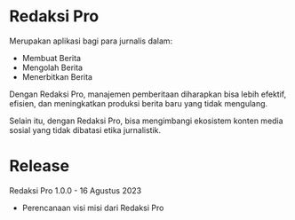 # Redaksi Pro
Merupakan aplikasi bagi para jurnalis dalam:
- Membuat Berita
- Mengolah Berita
- Menerbitkan Berita

Dengan Redaksi Pro, manajemen pemberitaan diharapkan bisa lebih efektif, efisien, dan meningkatkan produksi berita baru yang tidak mengulang. 

Selain itu, dengan Redaksi Pro, bisa mengimbangi ekosistem konten media sosial yang tidak dibatasi etika jurnalistik. 

# Release
Redaksi Pro 1.0.0 - 16 Agustus 2023
- Perencanaan visi misi dari Redaksi Pro
